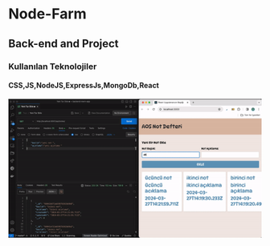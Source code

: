 <h1> Node-Farm</h1>
<h2> Back-end and Project</h2>

   <h3>Kullanılan Teknolojiler  </h3>
   <h4>CSS,JS,NodeJS,ExpressJs,MongoDb,React</h4>
<img src="backend-mern.gif"/>
